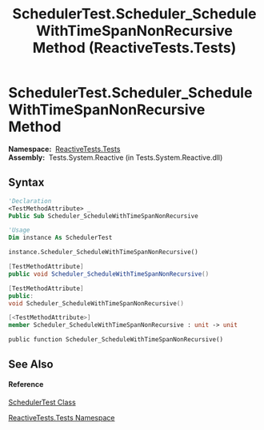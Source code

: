 ﻿---
title: SchedulerTest.Scheduler_ScheduleWithTimeSpanNonRecursive Method  (ReactiveTests.Tests)
TOCTitle: Scheduler_ScheduleWithTimeSpanNonRecursive Method
ms:assetid: M:ReactiveTests.Tests.SchedulerTest.Scheduler_ScheduleWithTimeSpanNonRecursive
ms:mtpsurl: https://msdn.microsoft.com/en-us/library/reactivetests.tests.schedulertest.scheduler_schedulewithtimespannonrecursive(v=VS.103)
ms:contentKeyID: 36621103
ms.date: 06/28/2011
mtps_version: v=VS.103
f1_keywords:
- ReactiveTests.Tests.SchedulerTest.Scheduler_ScheduleWithTimeSpanNonRecursive
dev_langs:
- CSharp
- JScript
- VB
- FSharp
- c++
---

# SchedulerTest.Scheduler\_ScheduleWithTimeSpanNonRecursive Method

**Namespace:**  [ReactiveTests.Tests](hh289046\(v=vs.103\).md)  
**Assembly:**  Tests.System.Reactive (in Tests.System.Reactive.dll)

## Syntax

``` vb
'Declaration
<TestMethodAttribute> _
Public Sub Scheduler_ScheduleWithTimeSpanNonRecursive
```

``` vb
'Usage
Dim instance As SchedulerTest

instance.Scheduler_ScheduleWithTimeSpanNonRecursive()
```

``` csharp
[TestMethodAttribute]
public void Scheduler_ScheduleWithTimeSpanNonRecursive()
```

``` c++
[TestMethodAttribute]
public:
void Scheduler_ScheduleWithTimeSpanNonRecursive()
```

``` fsharp
[<TestMethodAttribute>]
member Scheduler_ScheduleWithTimeSpanNonRecursive : unit -> unit 
```

``` jscript
public function Scheduler_ScheduleWithTimeSpanNonRecursive()
```

## See Also

#### Reference

[SchedulerTest Class](hh303406\(v=vs.103\).md)

[ReactiveTests.Tests Namespace](hh289046\(v=vs.103\).md)

